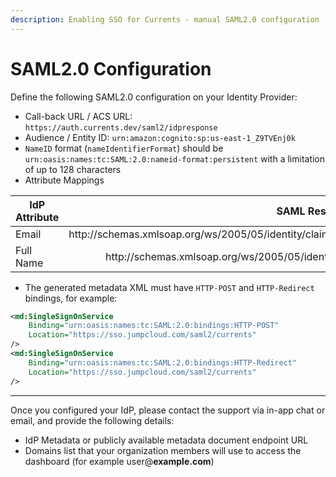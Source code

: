 ```yaml
---
description: Enabling SSO for Currents - manual SAML2.0 configuration
---
```


# SAML2.0 Configuration

Define the following SAML2.0 configuration on your Identity Provider:

* Call-back URL / ACS URL: `https://auth.currents.dev/saml2/idpresponse`
* Audience / Entity ID: `urn:amazon:cognito:sp:us-east-1_Z9TVEnj0k`
* `NameID` format (`nameIdentifierFormat`) should be `urn:oasis:names:tc:SAML:2.0:nameid-format:persistent` with a limitation of up to 128 characters
* Attribute Mappings

<table><thead><tr><th width="155.5">IdP Attribute</th><th align="right">SAML Response Attribute</th></tr></thead><tbody><tr><td>Email</td><td align="right">http://schemas.xmlsoap.org/ws/2005/05/identity/claims/emailaddress</td></tr><tr><td>Full Name</td><td align="right">http://schemas.xmlsoap.org/ws/2005/05/identity/claims/name</td></tr></tbody></table>

* The generated metadata XML  must have `HTTP-POST` and `HTTP-Redirect` bindings, for example:

```xml
<md:SingleSignOnService
    Binding="urn:oasis:names:tc:SAML:2.0:bindings:HTTP-POST"
    Location="https://sso.jumpcloud.com/saml2/currents"
/>
<md:SingleSignOnService
    Binding="urn:oasis:names:tc:SAML:2.0:bindings:HTTP-Redirect"
    Location="https://sso.jumpcloud.com/saml2/currents"
/>
```

***

Once you configured your IdP, please contact the support via in-app chat or email, and provide the following details:

* IdP Metadata or publicly available metadata document endpoint URL
* Domains list that your organization members will use to access the dashboard (for example user@**example.com**)
